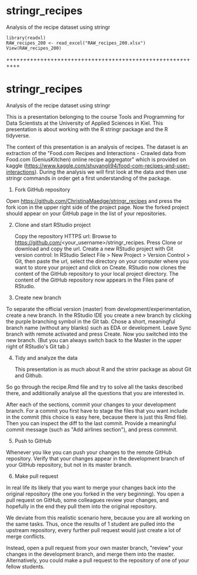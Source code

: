 # stringr_recipes
Analysis of the recipe dataset using  stringr

```{r}
library(readxl)
RAW_recipes_200 <- read_excel("RAW_recipes_200.xlsx")
View(RAW_recipes_200)
```
++++++++++++++++++++++++++++++++++++++++++++++++++++++++++


# stringr_recipes
Analysis of the recipe dataset using  stringr


This is a presentation belonging to the course Tools and Programming for Data Scientists at the University of Applied Sciences in Kiel. This presentation is about working with the R stringr package and the R tidyverse. 

The context of this presentation is an analysis of recipes. The dataset is an extraction of the "Food.com Recipes and Interactions - Crawled data from Food.com (GeniusKitchen) online recipe aggregator" which is provided on kaggle (https://www.kaggle.com/shuyangli94/food-com-recipes-and-user-interactions). During the analysis we will first look at the data and then use stringr commands in order get a first understanding of the package. 

1. Fork GitHub repository

Open https://github.com/ChristinaMaedge/stringr_recipes and press the fork icon in the upper right side of the project page. Now the forked project should appear on your GitHub page in the list of your repositories.

2. Clone and start RStudio project

    Copy the repository HTTPS url: Browse to https://github.com/<your_username>/stringr_recipes. Press Clone or download and copy the url.
    Create a new RStudio project with Git version control: In RStudio Select File > New Project > Version Control > Git, then paste the url, select the directory on your computer where you want to store your project and click on Create. RStudio now clones the content of the GitHub repository to your local project directory. The content of the GitHub repository now appears in the Files pane of RStudio.

3. Create new branch

To separate the official version (master) from development/experimentation, create a new branch. In the RStudio IDE you create a new branch by clicking the purple branching symbol in the Git tab. Chose a short, meaningful branch name (without any blanks) such as EDA or development. Leave Sync branch with remote activated and press Create. Now you switched into the new branch. (But you can always switch back to the Master in the upper right of RStudio's Git tab.)

4. Tidy and analyze the data

    This presentation is as much about R and the strinr package as about Git and Github.

So go through the recipe.Rmd file and try to solve all the tasks described there, and additionally analyse all the questions that you are interested in.

After each of the sections, commit your changes to your development branch. For a commit you first have to stage the files that you want include in the commit (this choice is easy here, because there is just this Rmd file). Then you can inspect the diff to the last commit. Provide a meaningful commit message (such as "Add airlines section"), and press commmit.

5. Push to GitHub

Whenever you like you can push your changes to the remote GitHub repository. Verify that your changes appear in the development branch of your GitHub repository, but not in its master branch.

6. Make pull request

In real life its likely that you want to merge your changes back into the original repository (the one you forked in the very beginning). You open a pull request on GitHub, some colleagues review your changes, and hopefully in the end they pull them into the original repository.

We deviate from this realistic scenario here, because you are all working on the same tasks. Thus, once the results of 1 student are pulled into the upstream repository, every further pull request would just create a lot of merge conflicts.

Instead, open a pull request from your own master branch, "review" your changes in the development branch, and merge them into the master. Alternatively, you could make a pull request to the repository of one of your fellow students.